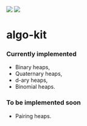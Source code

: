 [![][build-img]][build]
[![][nuget-img]][nuget]

[build]:     https://ci.appveyor.com/project/PatrykGobiowski/algo-kit
[build-img]: https://ci.appveyor.com/api/projects/status/hrpmwirp95ib56qb?svg=true
[nuget]:     https://www.nuget.org/packages/AlgoKit
[nuget-img]: https://badge.fury.io/nu/AlgoKit.svg

# algo-kit

### Currently implemented
* Binary heaps,
* Quaternary heaps,
* d-ary heaps,
* Binomial heaps.

### To be implemented soon
* Pairing heaps.

